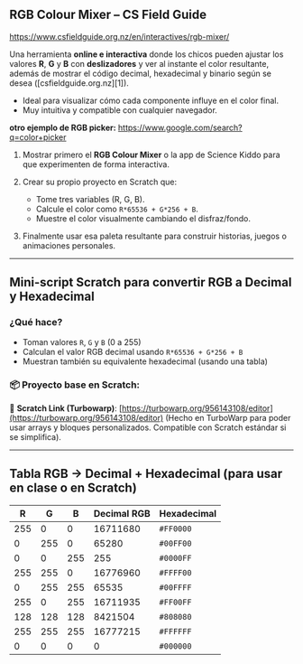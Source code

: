 ## **RGB Colour Mixer – CS Field Guide**

https://www.csfieldguide.org.nz/en/interactives/rgb-mixer/

Una herramienta **online e interactiva** donde los chicos pueden ajustar los valores **R**, **G** y **B** con **deslizadores** y ver al instante el color resultante, además de mostrar el código decimal, hexadecimal y binario según se desea ([csfieldguide.org.nz][1]).

* Ideal para visualizar cómo cada componente influye en el color final.
* Muy intuitiva y compatible con cualquier navegador.

**otro ejemplo de RGB picker:** https://www.google.com/search?q=color+picker

1. Mostrar primero el **RGB Colour Mixer** o la app de Science Kiddo para que experimenten de forma interactiva.
2. Crear su propio proyecto en Scratch que:

   * Tome tres variables (R, G, B).
   * Calcule el color como `R*65536 + G*256 + B`.
   * Muestre el color visualmente cambiando el disfraz/fondo.

3. Finalmente usar esa paleta resultante para construir historias, juegos o animaciones personales.

---
## Mini-script Scratch para convertir RGB a Decimal y Hexadecimal

### ¿Qué hace?

* Toman valores `R`, `G` y `B` (0 a 255)
* Calculan el valor RGB decimal usando `R*65536 + G*256 + B`
* Muestran también su equivalente hexadecimal (usando una tabla)

### 📦 Proyecto base en Scratch:

🔗 **Scratch Link (Turbowarp)**:
[https://turbowarp.org/956143108/editor](https://turbowarp.org/956143108/editor)
(Hecho en TurboWarp para poder usar arrays y bloques personalizados. Compatible con Scratch estándar si se simplifica).

---

## Tabla RGB → Decimal + Hexadecimal (para usar en clase o en Scratch)

| R   | G   | B   | Decimal RGB | Hexadecimal |
| --- | --- | --- | ----------- | ----------- |
| 255 | 0   | 0   | 16711680    | `#FF0000`   |
| 0   | 255 | 0   | 65280       | `#00FF00`   |
| 0   | 0   | 255 | 255         | `#0000FF`   |
| 255 | 255 | 0   | 16776960    | `#FFFF00`   |
| 0   | 255 | 255 | 65535       | `#00FFFF`   |
| 255 | 0   | 255 | 16711935    | `#FF00FF`   |
| 128 | 128 | 128 | 8421504     | `#808080`   |
| 255 | 255 | 255 | 16777215    | `#FFFFFF`   |
| 0   | 0   | 0   | 0           | `#000000`   |


